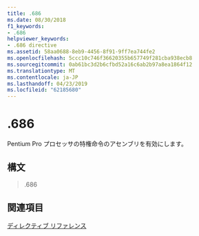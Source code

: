 ```yaml
---
title: .686
ms.date: 08/30/2018
f1_keywords:
- .686
helpviewer_keywords:
- .686 directive
ms.assetid: 58aa0688-8eb9-4456-8f91-9ff7ea744fe2
ms.openlocfilehash: 5ccc10c746f36620355b657749f281cba938ecb8
ms.sourcegitcommit: 0ab61bc3d2b6cfbd52a16c6ab2b97a8ea1864f12
ms.translationtype: MT
ms.contentlocale: ja-JP
ms.lasthandoff: 04/23/2019
ms.locfileid: "62185680"
---
```

# <a name="686"></a>.686

Pentium Pro プロセッサの特権命令のアセンブリを有効にします。

## <a name="syntax"></a>構文

> .686

## <a name="see-also"></a>関連項目

[ディレクティブ リファレンス](../../assembler/masm/directives-reference.md)<br/>